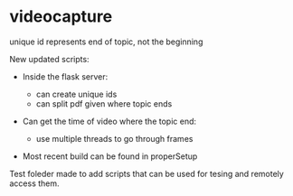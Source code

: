 # videocapture
unique id represents end of topic, not the beginning


New updated scripts:

* Inside the flask server:
  - can create unique ids
  - can split pdf given where topic ends

* Can get the time of video where the topic end:
  - use multiple threads to go through frames

* Most recent build can be found in properSetup

Test foleder made to add scripts that can be used for tesing and remotely access them.
